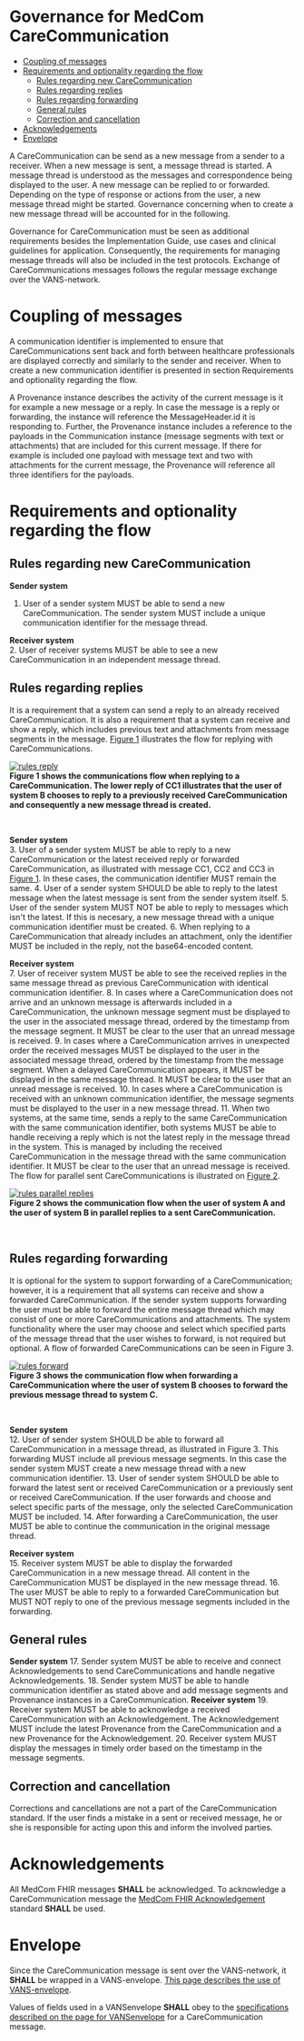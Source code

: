 # Governance for MedCom CareCommunication

- [Coupling of messages](#coupling-of-messages)
- [Requirements and optionality regarding the flow](#requirements-and-optionality-regarding-the-flow)
   * [Rules regarding new CareCommunication ](#rules-regarding-new-carecommunication)
   * [Rules regarding replies ](#rules-regarding-replies)
   * [Rules regarding forwarding](#rules-regarding-forwarding)
   * [General rules ](#general-rules)
   * [Correction and cancellation](#correction-and-cancellation)
- [Acknowledgements](#acknowledgements)
- [Envelope ](#envelope)

A CareCommunication can be send as a new message from a sender to a receiver. When a new message is sent, a message thread is started. A message thread is understood as the messages and correspondence being displayed to the user. A new message can be replied to or forwarded. Depending on the type of response or actions from the user, a new message thread might be started. Governance concerning when to create a new message thread will be accounted for in the following.

Governance for CareCommunication must be seen as additional requirements besides the Implementation Guide, use cases and clinical guidelines for application. Consequently, the requirements for managing message threads will also be included in the test protocols. Exchange of CareCommunications messages follows the regular message exchange over the VANS-network.

# Coupling of messages

A communication identifier is implemented to ensure that CareCommunications sent back and forth between healthcare professionals are displayed correctly and similarly to the sender and receiver. When to create a new communication identifier is presented in section Requirements and optionality regarding the flow.

A Provenance instance describes the activity of the current message is it for example a new message or a reply. In case the message is a reply or forwarding, the instance will reference the MessageHeader.id it is responding to. Further, the Provenance instance includes a reference to the payloads in the Communication instance (message segments with text or attachments) that are included for this current message. If there for example is included one payload with message text and two with attachments for the current message, the Provenance will reference all three identifiers for the payloads. 

# Requirements and optionality regarding the flow

## Rules regarding new CareCommunication 

**Sender system**<br>
1.	User of a sender system MUST be able to send a new CareCommunication. The sender system MUST include a unique communication identifier for the message thread.

**Receiver system**<br>
2.	User of receiver systems MUST be able to see a new CareCommunication in an independent message thread.

## Rules regarding replies 
It is a requirement that a system can send a reply to an already received CareCommunication. It is also a requirement that a system can receive and show a reply, which includes previous text and attachments from message segments in the message. <a href="#Fig1">Figure 1</a> illustrates the flow for replying with CareCommunications.

<figure style="margin-left: 0px; margin-right: 0px; width: 100%;">
<a href="../images/Rules-reply.png" target="_blank"> <img src="../images/Rules-reply.png" alt="rules reply" style="width:auto; margin-left:0px; margin-right:0px;" id="Fig1"></a>
<figcaption text-align="left"><b>Figure 1 shows the communications flow when replying to a CareCommunication. The lower reply of CC1 illustrates that the user of system B chooses to reply to a previously received CareCommunication and consequently a new message thread is created.</b></figcaption>
</figure>
<br>

**Sender system**<br>
3.	User of a sender system MUST be able to reply to a new CareCommunication or the latest received reply or forwarded CareCommunication, as illustrated with message CC1, CC2 and CC3 in <a href="#Fig1">Figure 1</a>. In these cases, the communication identifier MUST remain the same. 
4.	User of a sender system SHOULD be able to reply to the latest message when the latest message is sent from the sender system itself. 
5. User of the sender system MUST NOT be able to reply to messages which isn't the latest. If this is necesary, a new message thread with a unique communication identifier must be created. 
6.	When replying to a CareCommunication that already includes an attachment, only the identifier MUST be included in the reply, not the base64-encoded content. 

**Receiver system**<br>
7.	User of receiver system MUST be able to see the received replies in the same message thread as previous CareCommunication with identical communication identifier.
8.	In cases where a CareCommunication does not arrive and an unknown message is afterwards included in a CareCommunication, the unknown message segment must be displayed to the user in the associated message thread, ordered by the timestamp from the message segment. It MUST be clear to the user that an unread message is received.
9.	In cases where a CareCommunication arrives in unexpected order the received messages MUST be displayed to the user in the associated message thread, ordered by the timestamp from the message segment. When a delayed CareCommunication appears, it MUST be displayed in the same message thread. It MUST be clear to the user that an unread message is received. 
10.	In cases where a CareCommunication is received with an unknown communication identifier, the message segments must be displayed to the user in a new message thread.
11.	When two systems, at the same time, sends a reply to the same CareCommunication with the same communication identifier, both systems MUST be able to handle receiving a reply which is not the latest reply in the message thread in the system. This is managed by including the received CareCommunication in the message thread with the same communication identifier. It MUST be clear to the user that an unread message is received. The flow for parallel sent CareCommunications is illustrated on <a href="#Fig2">Figure 2</a>.

<figure style="margin-left: 0px; margin-right: 0px; width: 100%;">
<a href="../images/Rules-parallel-replies.png" target="_blank"> <img src="../images/Rules-parallel-replies.png" alt="rules parallel replies" style="width:auto; margin-left:0px; margin-right:0px;" id="Fig2"></a>
<figcaption text-align="left"><b>Figure 2 shows the communication flow when the user of system A and the user of system B in parallel replies to a sent CareCommunication.</b></figcaption>
</figure>
<br> 


## Rules regarding forwarding

It is optional for the system to support forwarding of a CareCommunication; however, it is a requirement that all systems can receive and show a forwarded CareCommunication. If the sender system supports forwarding the user must be able to forward the entire message thread which may consist of one or more CareCommunications and attachments. The system functionality where the user may choose and select which specified parts of the message thread that the user wishes to forward, is not required but optional. A flow of forwarded CareCommunications can be seen in Figure 3.

<figure style="margin-left: 0px; margin-right: 0px; width: 100%;">
<a href="../images/Rules-forward.png" target="_blank"> <img src="../images/Rules-forward.png" alt="rules forward" style="width:auto; margin-left:0px; margin-right:0px;" id="Fig3"></a>
<figcaption text-align="left"><b>Figure 3 shows the communication flow when forwarding a CareCommunication where the user of system B chooses to forward the previous message thread to system C.</b></figcaption>
</figure>
<br>

**Sender system**<br>
12.	User of sender system SHOULD be able to forward all CareCommunication in a message thread, as illustrated in Figure 3. This forwarding MUST include all previous message segments. In this case the sender system MUST create a new message thread with a new communication identifier.
13.	User of sender system SHOULD be able to forward the latest sent or received CareCommunication or a previously sent or received CareCommunication. If the user forwards and choose and select specific parts of the message, only the selected CareCommunication MUST be included. 
14.	After forwarding a CareCommunication, the user MUST be able to continue the communication in the original message thread.

**Receiver system**<br>
15.	Receiver system MUST be able to display the forwarded CareCommunication in a new message thread. All content in the CareCommunication MUST be displayed in the new message thread.
16.	The user MUST be able to reply to a forwarded CareCommunication but MUST NOT reply to one of the previous message segments included in the forwarding.


## General rules 
**Sender system**
17.	Sender system MUST be able to receive and connect Acknowledgements to send CareCommunications and handle negative Acknowledgements.
18.	Sender system MUST be able to handle communication identifier as stated above and add message segments and Provenance instances in a CareCommunication.
**Receiver system**
19.	Receiver system MUST be able to acknowledge a received CareCommunication with an Acknowledgement. The Acknowledgement MUST include the latest Provenance from the CareCommunication and a new Provenance for the Acknowledgement.
20.	Receiver system MUST display the messages in timely order based on the timestamp in the message segments.

## Correction and cancellation
Corrections and cancellations are not a part of the CareCommunication standard. If the user finds a mistake in a sent or received message, he or she is responsible for acting upon this and inform the involved parties. 

# Acknowledgements
All MedCom FHIR messages **SHALL** be acknowledged. To acknowledge a CareCommunication message the [MedCom FHIR Acknowledgement](https://medcomdk.github.io/dk-medcom-acknowledgement/) standard **SHALL** be used.

# Envelope 
Since the CareCommunication message is sent over the VANS-network, it **SHALL** be wrapped in a VANS-envelope. [This page describes the use of VANS-envelope](https://medcomdk.github.io/MedCom-FHIR-Communication/assets/documents/030_Governance-for-Network-Layer.html).

Values of fields used in a VANSenvelope **SHALL** obey to the [specifications described on the page for VANSenvelope](https://medcomdk.github.io/MedCom-FHIR-Communication/assets/documents/FHIRMessages_NetworkEnvelopes_EN.html#31-carecommunication) for a CareCommunication message.
